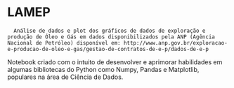 # LAMEP

      Análise de dados e plot dos gráficos de dados de exploração e produção de Óleo e Gás em dados disponibilizados pela ANP (Agência Nacional de Petróleo) disponível em: http://www.anp.gov.br/exploracao-e-producao-de-oleo-e-gas/gestao-de-contratos-de-e-p/dados-de-e-p

  Notebook criado com o intuito de desenvolver e aprimorar habilidades em algumas bibliotecas do Python como Numpy, Pandas e Matplotlib, populares na área de Ciência de Dados.
